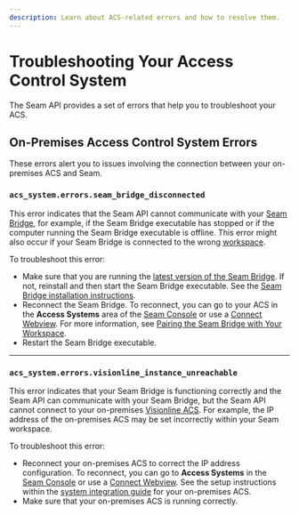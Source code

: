 ```yaml
---
description: Learn about ACS-related errors and how to resolve them.
---
```


# Troubleshooting Your Access Control System

The Seam API provides a set of errors that help you to troubleshoot your ACS.

## On-Premises Access Control System Errors

These errors alert you to issues involving the connection between your on-premises ACS and Seam.

### `acs_system.errors.seam_bridge_disconnected`

This error indicates that the Seam API cannot communicate with your [Seam Bridge](../seam-bridge.md), for example, if the Seam Bridge executable has stopped or if the computer running the Seam Bridge executable is offline. This error might also occur if your Seam Bridge is connected to the wrong [workspace](../../core-concepts/workspaces/).

To troubleshoot this error:

* Make sure that you are running the [latest version of the Seam Bridge](https://github.com/seamapi/seam-bridge-client/releases/latest). If not, reinstall and then start the Seam Bridge executable. See the [Seam Bridge installation instructions](../seam-bridge.md#installation-instructions).
* Reconnect the Seam Bridge. To reconnect, you can go to your ACS in the **Access Systems** area of the [Seam Console](https://console.seam.co/) or use a [Connect Webview](../../api-clients/connect-webviews/). For more information, see [Pairing the Seam Bridge with Your Workspace](../seam-bridge.md#pairing-the-seam-bridge-with-your-workspace).
* Restart the Seam Bridge executable.

***

### `acs_system.errors.visionline_instance_unreachable`

This error indicates that your Seam Bridge is functioning correctly and the Seam API can communicate with your Seam Bridge, but the Seam API cannot connect to your on-premises [Visionline ACS](../../device-guides/assa-abloy-visionline-access-control-system-in-development/). For example, the IP address of the on-premises ACS may be set incorrectly within your Seam workspace.

To troubleshoot this error:

* Reconnect your on-premises ACS to correct the IP address configuration. To reconnect, you can go to **Access Systems** in the [Seam Console](https://console.seam.co/) or use a [Connect Webview](../../api-clients/connect-webviews/). See the setup instructions within the [system integration guide](../../device-and-system-integration-guides/overview.md#access-control-systems) for your on-premises ACS.
* Make sure that your on-premises ACS is running correctly.
